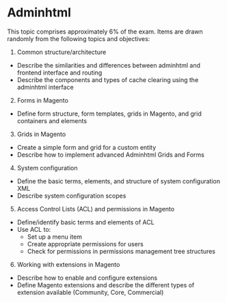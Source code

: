 # Adminhtml

This topic comprises approximately 6% of the exam. Items are drawn randomly from the
following topics and objectives:

1. Common structure/architecture
  * Describe the similarities and differences between adminhtml and frontend interface and routing
  * Describe the components and types of cache clearing using the adminhtml interface
2. Forms in Magento
  * Define form structure, form templates, grids in Magento, and grid containers and elements
3. Grids in Magento
  * Create a simple form and grid for a custom entity
  * Describe how to implement advanced Adminhtml Grids and Forms
4. System configuration
  * Define the basic terms, elements, and structure of system configuration XML
  * Describe system configuration scopes
5. Access Control Lists (ACL) and permissions in Magento
  * Define/identify basic terms and elements of ACL
  * Use ACL to:
    * Set up a menu item
    * Create appropriate permissions for users
    * Check for permissions in permissions management tree structures
6. Working with extensions in Magento
  * Describe how to enable and configure extensions
  * Define Magento extensions and describe the different types of extension available (Community, Core, Commercial)
